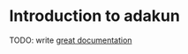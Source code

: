 # Introduction to adakun

TODO: write [great documentation](http://jacobian.org/writing/what-to-write/)
